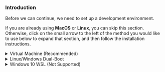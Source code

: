 ### Introduction
Before we can continue, we need to set up a development environment.

If you are already using **MacOS** or **Linux**, you can skip this section. Otherwise, click on the small arrow to the left of the method you would like to use below to expand that section, and then follow the installation instructions.


<details markdown="block">
<summary class="dropDown-header">Virtual Machine (Recommended)
</summary>

Installing a virtual machine (VM) is the easiest and most reliable way to get started with web development. A VM is an entire computer emulation that runs inside your current OS. The main drawback of a VM is that it can be slow because you're essentially running two computers at the same time. We'll do a few things to improve its performance.

### Step 1: Download VirtualBox and Linux

Installing a VM is a simple process. This guide uses Oracle's VirtualBox program to create and run the VM. This program is open-source, free, and simple. What more can you ask for? Now, let's make sure we have everything downloaded and ready for installation.

#### Step 1.1: Download VirtualBox

[Click here](https://www.virtualbox.org/wiki/Downloads) and download VirtualBox for Windows hosts.

#### Step 1.2: Download Linux

There are thousands of versions of Linux out there, but Ubuntu is undoubtedly one of the most popular and user friendly. When installing Linux on a VM, we recommend [downloading Xubuntu 18.04](http://ftp.ussg.iu.edu/linux/xubuntu/18.04/release/xubuntu-18.04.3-desktop-amd64.iso). Xubuntu uses the same base software as Ubuntu but has a desktop environment that requires fewer computer resources and is therefore ideal for virtual machines.

### Step 2: Install VirtualBox and Set up Xubuntu

#### Step 2.1: Install VirtualBox

Installing VirtualBox is very straightforward. It doesn't require much technical knowledge and is the same process as installing any other program on your Windows computer. Double clicking the downloaded file will start the installation process. During the installation, you'll be presented with various options. Leave them in their default state unless you are certain about their behavior. As the software installs, the progress bar might appear to be stuck; just wait for it to finish. 

#### Step 2.2: Set up Xubuntu
Now that you have VirtualBox installed, launch the program. Once open, you should see the start screen.

Click on the "New" button to create a virtual operating system. Give it a name of "Xubuntu", leave the "Machine Folder" as is, set the "Type" to "Linux" and be sure "Version" is set to "Ubuntu (64-bit)". Continue by pressing "Next", and choose the following options in the next steps:

  1. Memory size: Use 2048 MB or more if possible. Ideally, this amount should be about half of your computer's maximum memory. For example, if you have 8 GB of RAM, allocate 4048 MB to your VM's operating system.

  2. Hard disk: "Create a virtual hard disk".

  3. Hard disk file type: Choose the VDI (VirtualBox disk image) option.

  4. Storage on physical hard disk: "Dynamically allocated".

  5. File location and size: We recommend at least 20 GB for the virtual hard disk.

After completing the last step, click the "Create" button. Your new virtual OS should now appear in the menu. Right click on it, and go to "Settings". Click on the "System" tab and then the "Processor" tab. Increase the Processor(s) to 2. If this screen prevents you from increasing processors, you likely need to [enable virtualization in your computer's BIOS/UEFI settings](https://www.google.com/search?q=enable+virtualization+windows).

Next, go to the "Storage" tab and in the "Attributes" column, beside the "Optical Drive" indicator, click the round, blue icon. This will present a drop-down menu. Click "Choose Virtual Optical Disk File..." and select the Xubuntu ISO file you downloaded earlier. If you aren't sure where to find it, start by looking in your Downloads folder.

With all that complete, click "OK" to save the changes.

You can start the VM by right clicking on the icon in the menu and by clicking the large "Start" arrow at the top.

When the VM starts up, you'll be asked to install Xubuntu. All of the default options can be left alone, including the Installation type ("Erase disk and install Ubuntu"). It may sound dangerous, but the VM can only see the "Hard Drive" of the VM. This is the beauty of VMs: the ability to separate the physical space of your computer across many VMs. While installing, be sure to take note of the password and username you chose, we will need these later.

The rest of the installation is pretty straightforward, but if you have any questions, you can find Ubuntu's official installation guide for Ubuntu [here](https://tutorials.ubuntu.com/tutorial/tutorial-install-ubuntu-desktop#0).

### Step 3: Install and Enable Guest Additions

 Your regular operating system (Windows in this case) is called the **Host**, and all other operating systems that run as VMs are called **Guests**. To make working in your Guest OS easier, you need to install Guest Additions. Guest Additions add a lot of functionality to the Guest OS, such as "Drag n Drop" files, full-screen guest mode, shared folders, and copy/paste between the host and guest.

While your VM is running, do the following steps:

  1. Click "Devices" -> "Insert Guest additions CD image" in the menu bar
  2. Open a terminal by pushing `ctrl + alt+ t` on the keyboard, if a terminal does not open, click anywhere on the desktop of the VM and try again.
  3. The following commands will ask you to type the password you setup earlier. As you type your password, you'll notice there is no visual feedback as this is a security measure. When prompted for your password, just type it and then push Enter on your keyboard. Enter the following command into the terminal: `sudo apt-get update`. Once the command has finished, enter `sudo apt-get upgrade`. 
  4. Type the following command into the terminal: `sudo apt install gcc make perl`. You might be requested to enter in your password again. If an error is thrown, reboot the VM and try the steps in this list again.
  5. Run: `sudo /media/$USER/VBox*/VBoxLinux*.run` This might also require you to enter your password.
  6. Run `reboot` in the terminal, and the VM should reboot. If this does not work, reboot the VM by clicking the "start" menu, and selecting "reboot."
  7. Click `devices` in the menu bar and go to `shared clipboard` then select the `bidirectional` option.
  
  **NOTE**: 

* If upon trying to start the VM you only get a black screen, close and "power off" the VM, click "Settings -> Display" and make sure "Enable 3D Acceleration" is UNCHECKED, and Video memory is set to AT LEAST 128mb. 
* If you receive an error when trying to mount the Guest Additions CD image ("Unable to insert the virtual optical disk"), please reboot your host (Windows/OSX) operating system. Afterwards, ensure that there is no image file mounted in *both* Virtual Box as well as in the file system of the VM. 

### Step 4: Understand Your New VM

Here are some tips to help you get started in a virtual environment:

* All your work should happen in the VM. You will install everything you need for coding, including your text editor, Ruby, and Rails inside the VM. The linux installation inside of your VM also comes with a web browser pre-installed.

* To install software on your VM, you will follow the Linux installation instructions from inside the Xubuntu VM.

* All of the development that you'll do related to TOP will be done in the VM.

* We recommend going full screen (Edit > Full-screen Mode) and forgetting about your host OS (Windows). For best performance, close all programs inside of your host OS when running your VM.

</details>

<details markdown="block">
<summary class="dropDown-header">Linux/Windows Dual-Boot
</summary>

**Read this entire section before starting**

Dual-booting provides two operating systems on your computer that you can switch between with a simple reboot. One OS will not modify the other unless you explicitly tell it to do so. Before you continue, be sure to back up any important data and to have a way to ask for help. If you get lost, scared, or stuck, we're here to help in the [Odin Tech Support chat room](https://discordapp.com/channels/505093832157691914/514204667245363200). Come say "Hi"!

### Step 1: Download Linux

First, you need to download the version of Linux you want to install on your computer. Ubuntu comes in different versions ("flavors"), but we suggest the standard [Ubuntu](https://www.ubuntu.com/download/desktop). If you're using an older computer, we recommend [Xubuntu](https://xubuntu.org/). Be sure to download the 64-bit version of [Ubuntu](https://www.ubuntu.com/download/desktop/thank-you?version=18.04.1&architecture=amd64) or [Xubuntu](http://ftp.ussg.iu.edu/linux/xubuntu/18.04/release/xubuntu-18.04.3-desktop-amd64.iso).

### Step 2: Create a Bootable Flash Drive

Next, follow [this guide](https://tutorials.ubuntu.com/tutorial/tutorial-create-a-usb-stick-on-windows#0) to create a bootable flash drive so that you can install Ubuntu on your hard drive. If you don't have a flash drive, you can also use a CD or DVD.

Note: You can use this method to try out [different flavors of Ubuntu](https://www.ubuntu.com/download/flavours) if you'd like. These images allow you to try out different flavors without committing to an installation. Be aware that running the OS from a flash drive will cause the OS to be slow and can decrease the life of your flash drive.

### Step 3: Install Ubuntu

#### Step 3.1: Boot from the Flash Drive

First, you need to boot Linux on your flash drive. The exact steps may vary, but in general, you will need to do the following:

* Insert the flash drive into the computer.
* Reboot the computer.
* Select the flash drive as the bootable device instead of the hard drive.

For example, on a Dell computer, you would need to plug in the flash drive, reboot the computer, and press the F12 key while the computer is first booting up to bring up the boot menu. From there, you can select to boot from the flash drive. Your computer may not be exactly the same, but Google can help you figure it out.

#### Step 3.1: Install Ubuntu

If you would like to test out the version of Ubuntu on the flash drive, click 'Try me'. When you have found a flavor of Ubuntu you like, click 'Install' and continue to the next step.

Installing Ubuntu is where the real changes start happening on your computer. The default settings are mostly perfect, but be sure to **"Install Ubuntu alongside Windows"** and change the allocated disk space allowed for Linux to 30 GB (or more if you can).

For step-by-step instructions, please follow this [installation guide](https://tutorials.ubuntu.com/tutorial/tutorial-install-ubuntu-desktop#0) from the creators of Ubuntu.

</details>

<details markdown="block">
<summary class="dropDown-header">Windows 10 WSL (Not Supported)
</summary>
  
**Please note**: *Windows Subsystem for Linux is **not recommended** for those unfamiliar with Linux and advanced Windows features. Specifically, those unfamiliar with with the Command Line. Please consider installing Linux in a virtual machine or dual-boot*.

Microsoft has recently made a shift towards embracing open source and providing more developer support. One of the biggest features they added with Windows 10 was the Windows Subsystem for Linux (WSL), which is a Linux command line within Windows. With the exception of a few minor adjustments, once you have WSL up and running, you can essentially follow the Ubuntu instructions.

Having said that, setting up a development environment is not beginner friendly.  If you have run Linux environments in the past you will likely be able to get up and running, but if this is all new to you it is probably more trouble than it's worth.

If you do choose to move forward with WSL, we recommend using VSCode as your text editor (we will get into text editors later), running with the "Remote - WSL" extension. This allows you to open your WSL files directly in the editor. The Linux subsystem is completely separate from your Windows subsystem and you will have to manually link them together otherwise.

The Odin Project has great support for Linux/MacOS if you get stuck, so please give it a shot! If you feel you can contribute and support Windows at The Odin Project, please create a PR with Windows installation directions, and fixes for wherever the Windows commands might differ from Linux.

If you'd like to move forward with WSL, despite the warning above, please see below for installation instructions.

  <details markdown="block">
  <summary class="dropDown-header">Windows Subsystem for Linux Directions
  </summary>

### Step 1: Install WSL

Microsoft has made installing WSL super simple.

* Open your Start menu and search for "Microsoft Store". Open the Store.
* Enter "Ubuntu" in the search field of the Store. 
* Click on the orange "Ubuntu 18.04" button and then click "Get".

This will install WSL on your computer. The process will take about 10 minutes to complete, depending on your internet connection.

Note: If you run into an error, follow the directions [here](https://aka.ms/wslinstall) to enable and install WSL.

### Step 2: Start WSL

WSL is nothing more than a Linux terminal inside Windows. To start the program, simply open your Start menu and search for "Ubuntu 18.04". The first time you run the program, you may get a message that says, "Installing. This may take a few minutes..." When it finishes, you will be asked to create a new username and password that will be used to log into WSL.

*You can skip all of the following steps if you will be using VSCode with the "Remote - WSL" extension*

### Step 3: Set Up Symbolic Link

When Ubuntu was set up, your Windows file system (C:\ drive) was mapped to the `/mnt` directory in Ubuntu. To make your life much easier, we are going to set up a shortcut between your C:\ drive and your "Home" folder inside WSL.

#### Step 3.1: Create a Projects Directory

You can choose to put your project files anywhere you want, but to make your life easier, we recommend adding a Projects folder inside your Documents folder.

From inside the Ubuntu terminal, type:

~~~bash
mkdir /mnt/c/Users/<Your Windows Username>/Documents/Projects
~~~

Be sure to replace `<Your Windows Username>` with your Windows username in the above code.

#### Step 3.2: Create the Symbolic Link

Next, we're going to establish a link to connect this new Projects folder to your WSL "Home" directory. This is important for many behind-the-scenes processes.

Inside the Ubuntu terminal, type:

~~~bash
ln -s /mnt/c/Users/<your windows user name>/Documents/Projects ~/Projects
~~~

### Important Notes

* Any projects created from the WSL terminal need to be placed inside the Projects directory.

* Open all of your projects through the terminal. 

* The WSL program files are well hidden, but it's super important that you do not edit these files from Windows. Altering these files will cause serious problems with your Ubuntu installation and possibly with your Windows installation.
  </details>

</details>
